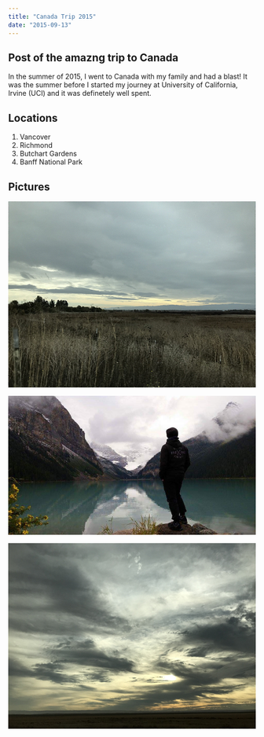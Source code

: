 ```yaml
---
title: "Canada Trip 2015"
date: "2015-09-13"
---
```


## Post of the amazng trip to Canada

In the summer of 2015, I went to Canada with my family and had a blast! It was the summer before I started my journey at University of California, Irvine (UCI) and it was definetely well spent.

## Locations

1. Vancover
2. Richmond
3. Butchart Gardens
4. Banff National Park

## Pictures
![emptyPlain](./empty-plain.png)

![greatview](./great-view.jpg)

![openSky](./open-sky.png)
